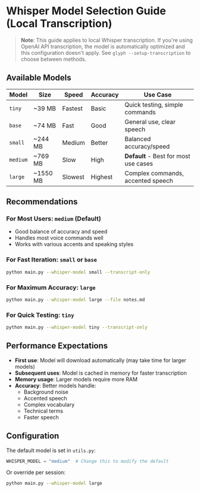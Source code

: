 # Whisper Model Selection Guide (Local Transcription)

> **Note**: This guide applies to local Whisper transcription. If you're using OpenAI API transcription, the model is automatically optimized and this configuration doesn't apply. See `glyph --setup-transcription` to choose between methods.

## Available Models

| Model | Size | Speed | Accuracy | Use Case |
|-------|------|-------|----------|----------|
| `tiny` | ~39 MB | Fastest | Basic | Quick testing, simple commands |
| `base` | ~74 MB | Fast | Good | General use, clear speech |
| `small` | ~244 MB | Medium | Better | Balanced accuracy/speed |
| `medium` | ~769 MB | Slow | High | **Default** - Best for most use cases |
| `large` | ~1550 MB | Slowest | Highest | Complex commands, accented speech |

## Recommendations

### For Most Users: `medium` (Default)
- Good balance of accuracy and speed
- Handles most voice commands well
- Works with various accents and speaking styles

### For Fast Iteration: `small` or `base`
```bash
python main.py --whisper-model small --transcript-only
```

### For Maximum Accuracy: `large`
```bash
python main.py --whisper-model large --file notes.md
```

### For Quick Testing: `tiny`
```bash
python main.py --whisper-model tiny --transcript-only
```

## Performance Expectations

- **First use**: Model will download automatically (may take time for larger models)
- **Subsequent uses**: Model is cached in memory for faster transcription
- **Memory usage**: Larger models require more RAM
- **Accuracy**: Better models handle:
  - Background noise
  - Accented speech
  - Complex vocabulary
  - Technical terms
  - Faster speech

## Configuration

The default model is set in `utils.py`:
```python
WHISPER_MODEL = "medium"  # Change this to modify the default
```

Or override per session:
```bash
python main.py --whisper-model large
```